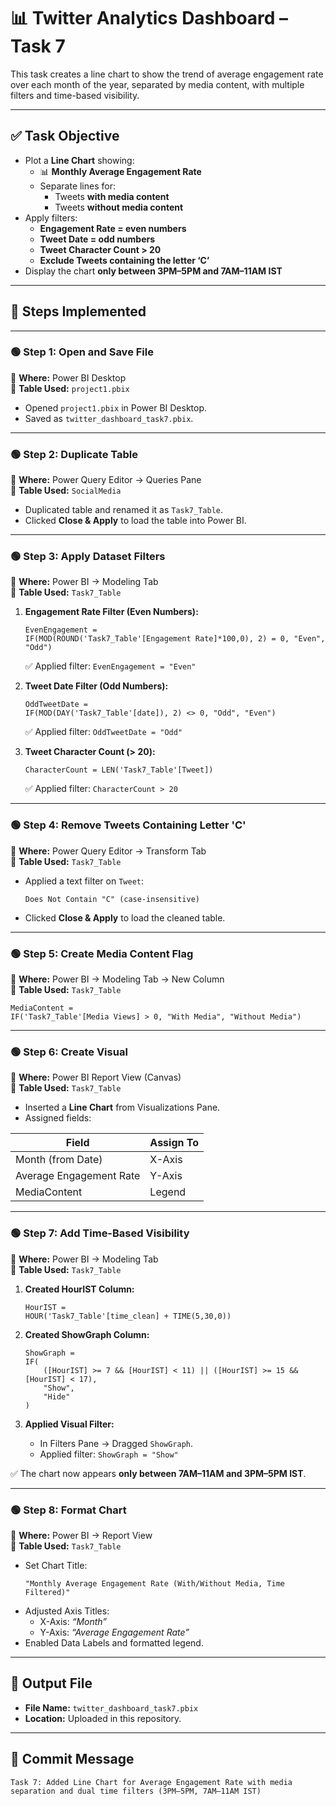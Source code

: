 # 📊 Twitter Analytics Dashboard – Task 7

This task creates a line chart to show the trend of average engagement rate over each month of the year, separated by media content, with multiple filters and time-based visibility.

---

## ✅ Task Objective
- Plot a **Line Chart** showing:
  - 📊 **Monthly Average Engagement Rate**
  - Separate lines for:
    - Tweets **with media content**
    - Tweets **without media content**
- Apply filters:
  - **Engagement Rate = even numbers**
  - **Tweet Date = odd numbers**
  - **Tweet Character Count > 20**
  - **Exclude Tweets containing the letter ‘C’**
- Display the chart **only between 3PM–5PM and 7AM–11AM IST**

---

## 📝 Steps Implemented

---

### 🟢 **Step 1: Open and Save File**
📍 **Where:** Power BI Desktop  
📍 **Table Used:** `project1.pbix`

- Opened `project1.pbix` in Power BI Desktop.
- Saved as `twitter_dashboard_task7.pbix`.

---

### 🟢 **Step 2: Duplicate Table**
📍 **Where:** Power Query Editor → Queries Pane  
📍 **Table Used:** `SocialMedia`

- Duplicated table and renamed it as `Task7_Table`.
- Clicked **Close & Apply** to load the table into Power BI.

---

### 🟢 **Step 3: Apply Dataset Filters**
📍 **Where:** Power BI → Modeling Tab  
📍 **Table Used:** `Task7_Table`

1. **Engagement Rate Filter (Even Numbers):**
   ```DAX
   EvenEngagement =
   IF(MOD(ROUND('Task7_Table'[Engagement Rate]*100,0), 2) = 0, "Even", "Odd")
   ```
   ✅ Applied filter: `EvenEngagement = "Even"`

2. **Tweet Date Filter (Odd Numbers):**
   ```DAX
   OddTweetDate =
   IF(MOD(DAY('Task7_Table'[date]), 2) <> 0, "Odd", "Even")
   ```
   ✅ Applied filter: `OddTweetDate = "Odd"`

3. **Tweet Character Count (> 20):**
   ```DAX
   CharacterCount = LEN('Task7_Table'[Tweet])
   ```
   ✅ Applied filter: `CharacterCount > 20`

---

### 🟢 **Step 4: Remove Tweets Containing Letter 'C'**
📍 **Where:** Power Query Editor → Transform Tab  
📍 **Table Used:** `Task7_Table`

- Applied a text filter on `Tweet`:  
  ```
  Does Not Contain "C" (case-insensitive)
  ```
- Clicked **Close & Apply** to load the cleaned table.

---

### 🟢 **Step 5: Create Media Content Flag**
📍 **Where:** Power BI → Modeling Tab → New Column  
📍 **Table Used:** `Task7_Table`

```DAX
MediaContent =
IF('Task7_Table'[Media Views] > 0, "With Media", "Without Media")
```

---

### 🟢 **Step 6: Create Visual**
📍 **Where:** Power BI Report View (Canvas)  
📍 **Table Used:** `Task7_Table`

- Inserted a **Line Chart** from Visualizations Pane.  
- Assigned fields:

| **Field**               | **Assign To** |
|-------------------------|----------------|
| Month (from Date)       | X-Axis         |
| Average Engagement Rate | Y-Axis         |
| MediaContent            | Legend         |

---

### 🟢 **Step 7: Add Time-Based Visibility**
📍 **Where:** Power BI → Modeling Tab  
📍 **Table Used:** `Task7_Table`

1. **Created HourIST Column:**
   ```DAX
   HourIST =
   HOUR('Task7_Table'[time_clean] + TIME(5,30,0))
   ```

2. **Created ShowGraph Column:**
   ```DAX
   ShowGraph =
   IF(
       ([HourIST] >= 7 && [HourIST] < 11) || ([HourIST] >= 15 && [HourIST] < 17),
       "Show",
       "Hide"
   )
   ```

3. **Applied Visual Filter:**
   - In Filters Pane → Dragged `ShowGraph`.
   - Applied filter: `ShowGraph = "Show"`

✅ The chart now appears **only between 7AM–11AM and 3PM–5PM IST**.

---

### 🟢 **Step 8: Format Chart**
📍 **Where:** Power BI → Report View  
📍 **Table Used:** `Task7_Table`

- Set Chart Title:
  ```
  "Monthly Average Engagement Rate (With/Without Media, Time Filtered)"
  ```
- Adjusted Axis Titles:
  - X-Axis: *“Month”*
  - Y-Axis: *“Average Engagement Rate”*
- Enabled Data Labels and formatted legend.

---

## 📁 Output File
- **File Name:** `twitter_dashboard_task7.pbix`
- **Location:** Uploaded in this repository.

---

## 🚀 Commit Message
```
Task 7: Added Line Chart for Average Engagement Rate with media separation and dual time filters (3PM–5PM, 7AM–11AM IST)
```
